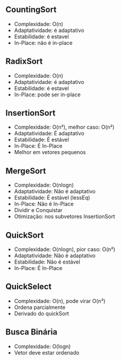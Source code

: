 ## CountingSort

- Complexidade: O(n)
- Adaptatividade: é adaptativo
- Estabilidade: é estavel
- In-Place: não é in-place


## RadixSort

- Complexidade:  O(n)
- Adaptatividade: é adaptativo
- Estabilidade: é estavel
- In-Place: pode ser in-place


## InsertionSort

- Complexidade: O(n²), melhor caso: O(n²)
- Adaptatividade: É adaptativo
- Estabilidade: É estável
- In-Place: É In-Place
- Melhor em vetores pequenos


## MergeSort

- Complexidade: O(nlogn)
- Adaptatividade: Não é adaptativo
- Estabilidade: É estável (lessEq)
- In-Place: Não é In-Place
- Dividir e Conquistar
- Otimização: nos subvetores InsertionSort


## QuickSort

- Complexidade: O(nlogn), pior caso: O(n²)
- Adaptatividade: Não é adaptativo
- Estabilidade: Não é estável
- In-Place: É In-Place


## QuickSelect

- Complexidade: O(n), pode virar O(n²)
- Ordena parcialmente
- Derivado do quickSort


## Busca Binária

- Complexidade: O(logn)
- Vetor deve estar ordenado